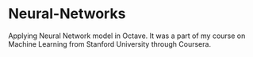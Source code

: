 # Neural-Networks
Applying Neural Network model in Octave. It was a part of my course on Machine Learning from Stanford University through Coursera.

